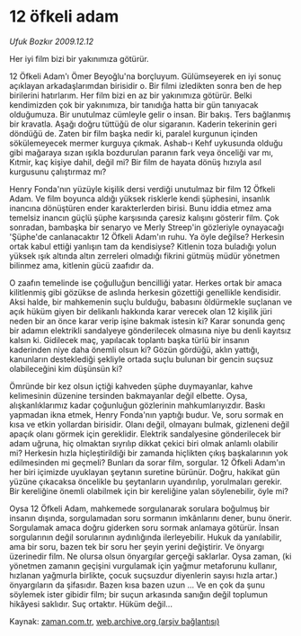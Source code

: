 # 12 öfkeli adam

*Ufuk Bozkır 2009.12.12*

<tr><td class="metin" colspan="2" style="padding-top: 20px; padding-left: 5px; ">Her iyi film bizi bir yakınımıza götürür.</td></tr><tr><td class="metin" colspan="2" style="padding-top: 20px; padding-left: 5px; "><p>12 Öfkeli Adam'ı Ömer Beyoğlu'na borçluyum. Gülümseyerek en iyi sonuç açıklayan arkadaşlarımdan birisidir o. Bir filmi izledikten sonra ben de hep birilerini hatırlarım. Her film bizi en az bir yakınımıza götürür. Belki kendimizden çok bir yakınımıza, bir tanıdığa hatta bir gün tanıyacak olduğumuza. Bir unutulmaz cümleyle gelir o insan. Bir bakış. Ters bağlanmış bir kravatla. Aşağı doğru tüttüğü de olur sigaranın. Kaderin tekerinin geri döndüğü de. Zaten bir film başka nedir ki, paralel kurgunun içinden sökülemeyecek mermer kurguya çıkmak. Ashab-ı Kehf uykusunda olduğu gibi mağaraya sızan ışıkla bozdurulan paranın fark veya önceliği var mı, Kıtmir, kaç kişiye dahil, değil mi? Bir film de hayata dönüş hızıyla asıl kurgusunu çalıştırmaz mı?
<p>Henry Fonda'nın yüzüyle kişilik dersi verdiği unutulmaz bir film 12 Öfkeli Adam. Ve film boyunca aldığı yüksek risklerle kendi şüphesini, insanlık inancına dönüştüren ender karakterlerden birisi. Bunu iddia etmez ama temelsiz inancın güçlü şüphe karşısında çaresiz kalışını gösterir film. Çok sonradan, bambaşka bir senaryo ve Merly Streep'in gözleriyle oynayacağı 'Şüphe'de canlanacaktır 12 Öfkeli Adam'ın ruhu. Ya öyle değilse? Herkesin ortak kabul ettiği yanlışın tam da kendisiyse? Kitlenin toza buladığı yolun yüksek ışık altında altın zerreleri olmadığı fikrini gütmüş müdür yönetmen bilinmez ama, kitlenin gücü zaafıdır da.
<p>O zaafın temelinde ise çoğulluğun bencilliği yatar. Herkes ortak bir amaca kilitlenmiş gibi gözükse de aslında herkesin gözettiği genellikle kendisidir. Aksi halde, bir mahkemenin suçlu bulduğu, babasını öldürmekle suçlanan ve açık hüküm giyen bir delikanlı hakkında karar verecek olan 12 kişilik jüri neden bir an önce karar verip işine bakmak istesin ki? Karar sonunda genç bir adamın elektrikli sandalyeye gönderilecek olmasına niye bu denli kayıtsız kalsın ki. Gidilecek maç, yapılacak toplantı başka türlü bir insanın kaderinden niye daha önemli olsun ki? Gözün gördüğü, aklın yattığı, kanunların desteklediği şekliyle ortada suçlu bulunan bir gencin suçsuz olabileceğini kim düşünsün ki?
<p>Ömründe bir kez olsun içtiği kahveden şüphe duymayanlar, kahve kelimesinin düzenine tersinden bakmayanlar değil elbette. Oysa, alışkanlıklarımız kadar çoğunluğun gözlerinin mahkumlarıyızdır. Baskı yapmadan ikna etmek, Henry Fonda'nın yaptığı budur. Ve, soru sormak en kısa ve etkin yollardan birisidir. Olanı değil, olmayanı bulmak, gizleneni değil apaçık olanı görmek için gereklidir. Elektrik sandalyesine gönderilecek bir adam uğruna, hiç olmaktan sıyrılıp dikkat çekici biri olmak anlamlı olabilir mi? Herkesin hızla hiçleştirildiği bir zamanda hiçlikten çıkış başkalarının yok edilmesinden mi geçmeli? Bunları da sorar film, sorgular. 12 Öfkeli Adam'ın her biri içimizde uyuklayan şeytanın suretine bürünür. Doğru, hakikat gün yüzüne çıkacaksa öncelikle bu şeytanların uyandırılıp, yorulmaları gerekir. Bir kereliğine önemli olabilmek için bir kereliğine yalan söylenebilir, öyle mi?
<p>Oysa 12 Öfkeli Adam, mahkemede sorgulanarak sorulara boğulmuş bir insanın dışında, sorgulamadan soru sormanın imkânlarını dener, bunu önerir. Sorgulamak amaca doğru giderken soru sormak anlamaya götürür. İnsan sorgularının değil sorularının aydınlığında ilerleyebilir. Hukuk da yanılabilir, ama bir soru, bazen tek bir soru her şeyin yerini değiştirir. Ve önyargı üzerinedir film. Ne olursa olsun önyargılar gerçeği saklarlar. Oysa zaman, (ki yönetmen zamanın geçişini vurgulamak için yağmur metaforunu kullanır, hızlanan yağmurla birlikte, çocuk suçsuzdur diyenlerin sayısı hızla artar.) önyargıların da şifasıdır. Bazen kısa bazen uzun ... Ve en çok da şunu söylemek ister gibidir film; bir suçun arkasında sanığın değil toplumun hikâyesi saklıdır. Suç ortaktır. Hüküm değil...<br/></p></p></p></p></p></td></tr>

Kaynak: [zaman.com.tr](http://zaman.com.tr/yazar.do?yazino=926081), [web.archive.org (arşiv bağlantısı)](http://web.archive.org/web/20091220061646/http://zaman.com.tr:80/yazar.do?yazino=926081)
